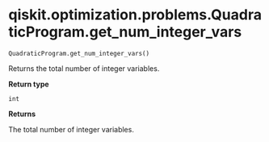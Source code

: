 # qiskit.optimization.problems.QuadraticProgram.get\_num\_integer\_vars

`QuadraticProgram.get_num_integer_vars()`

Returns the total number of integer variables.

**Return type**

`int`

**Returns**

The total number of integer variables.
